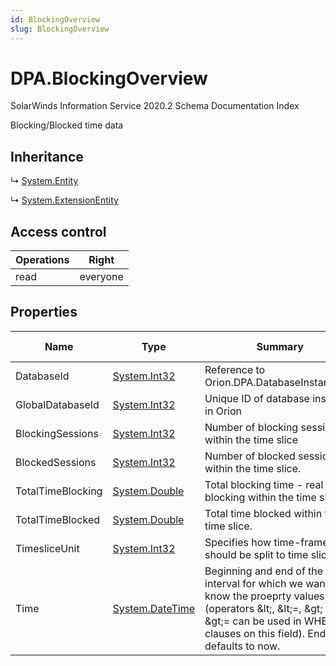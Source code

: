 ```yaml
---
id: BlockingOverview
slug: BlockingOverview
---
```


# DPA.BlockingOverview

SolarWinds Information Service 2020.2 Schema Documentation Index

Blocking/Blocked time data

## Inheritance

↳ [System.Entity](./../System/Entity)

↳ [System.ExtensionEntity](./../System/ExtensionEntity)

## Access control

| Operations | Right |
| ------ | ------ |
| read | everyone |

## Properties

| Name | Type | Summary | Access Control |
| ------ | ------ | ------ | ------ |
| DatabaseId | [System.Int32](https://docs.microsoft.com/en-us/dotnet/api/system.int32) | Reference to Orion.DPA.DatabaseInstance.Id. | everyone |
| GlobalDatabaseId | [System.Int32](https://docs.microsoft.com/en-us/dotnet/api/system.int32) | Unique ID of database instance in Orion | everyone |
| BlockingSessions | [System.Int32](https://docs.microsoft.com/en-us/dotnet/api/system.int32) | Number of blocking sessions within the time slice | everyone |
| BlockedSessions | [System.Int32](https://docs.microsoft.com/en-us/dotnet/api/system.int32) | Number of blocked sessions within the time slice. | everyone |
| TotalTimeBlocking | [System.Double](https://docs.microsoft.com/en-us/dotnet/api/system.double) | Total blocking time - real time blocking within the time slice. | everyone |
| TotalTimeBlocked | [System.Double](https://docs.microsoft.com/en-us/dotnet/api/system.double) | Total time blocked within the time slice. | everyone |
| TimesliceUnit | [System.Int32](https://docs.microsoft.com/en-us/dotnet/api/system.int32) | Specifies how time-frame should be split to time slices. | everyone |
| Time | [System.DateTime](https://docs.microsoft.com/en-us/dotnet/api/system.datetime) | Beginning and end of the interval for which we want to know the proeprty values (operators &amp;lt;, &amp;lt;=, &amp;gt; and &amp;gt;= can be used in WHERE clauses on this field). End defaults to now. | everyone |

